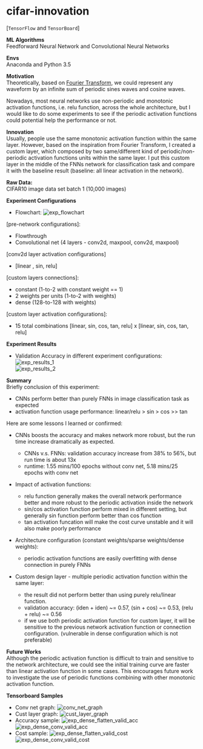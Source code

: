 # cifar-innovation

[`TensorFlow` and `TensorBoard`] 

**ML Algorithms**  
Feedforward Neural Network and Convolutional Neural Networks  

**Envs**  
Anaconda and Python 3.5

**Motivation**  
Theoretically, based on [Fourier Transform](https://en.wikipedia.org/wiki/Fourier_transform), we could represent any waveform by an infinite sum of periodic sines waves and cosine waves.  

Nowadays, most neural networks use non-periodic and monotonic activation functions, i.e. relu function, across the whole architecture, but I would like to do some experiments to see if the periodic activation functions could potential help the performance or not.

**Innovation**  
Usually, people use the same monotonic activation function within the same layer.
However, based on the inspiration from Fourier Transform, I created a custom layer, which composed by two same/different kind of periodic/non-periodic activation functions units within the same layer. I put this custom layer in the middle of the FNNs network for classification task and compare it with the baseline result (baseline: all linear activation in the network).  

**Raw Data:**   
CIFAR10 image data set batch 1 (10,000 images)

**Experiment Configurations**  
   * Flowchart: 
![exp_flowchart](./assets/exp_flowchart.png)  

[pre-network configurations]: 
   * Flowthrough
   * Convolutional net (4 layers - conv2d, maxpool, conv2d, maxpool)

[conv2d layer activation configurations]
   * [linear , sin, relu]

[custom layers connections]:
   * constant (1-to-2 with constant weight == 1)
   * 2 weights per units (1-to-2 with weights)
   * dense (128-to-128 with weights)

[custom layer activation configurations]: 
   * 15 total combinations [linear, sin, cos, tan, relu] x [linear, sin, cos, tan, relu]

**Experiment Results**  
   * Validation Accuracy in different experiment configurations: 
![exp_results_1](./assets/exp_results_1.png)  
![exp_results_2](./assets/exp_results_2.png)  

**Summary**  
Briefly conclusion of this experiment:
   * CNNs perform better than purely FNNs in image classification task as expected 
   * activation function usage performance: linear/relu > sin > cos >> tan  

Here are some lessons I learned or confirmed:
   * CNNs boosts the accuracy and makes network more robust, but the run time increase dramatically as expected.
      * CNNs v.s. FNNs: validation accuracy increase from 38% to 56%, but run time is about 13x
      * runtime: 1.55 mins/100 epochs without conv net, 5.18 mins/25 epochs with conv net
   * Impact of activation functions:
      * relu function generally makes the overall network performance better and more robust to the periodic activation inside the network
      * sin/cos activation function perform mixed in different setting, but generally sin function perform better than cos function 
      * tan activation funcation will make the cost curve unstable and it will also make poorly performance 
   
   * Architecture configuration (constant weights/sparse weights/dense weights):
      * periodic activation functions are easily overfitting with dense connection in purely FNNs

   * Custom design layer - multiple periodic activation function within the same layer:
      * the result did not perform better than using purely relu/linear function. 
      * validation accuracy: (iden + iden) ~= 0.57, (sin + cos) ~= 0.53, (relu + relu) ~= 0.56
      * if we use both periodic activation function for custom layer, it will be sensitive to the previous network activation function or connection configuration. (vulnerable in dense configuration which is not preferable) 

   
**Future Works**  
Although the periodic activation function is difficult to train and sensitive to the network architecture, we could see the initial training curve are faster than linear activation function in some cases. This encourages future work to investigate the use of periodic functions combining with other monotonic activation function.

**Tensorboard Samples**  
   * Conv net graph: 
![conv_net_graph](./assets/conv_net_graph.png)  
   * Cust layer graph: 
![cust_layer_graph](./assets/cust_layer_graph.png)  
   * Accuracy sample: 
![exp_dense_flatten_valid_acc](./assets/exp_dense_flatten_valid_acc.png)  
![exp_dense_conv_valid_acc](./assets/exp_dense_conv_valid_acc.png)  
   * Cost sample: 
![exp_dense_flatten_valid_cost](./assets/exp_dense_flatten_valid_cost.png)  
![exp_dense_conv_valid_cost](./assets/exp_dense_conv_valid_cost.png)  

